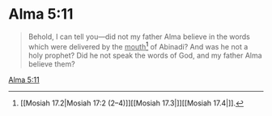 # Alma 5:11

> Behold, I can tell you—did not my father Alma believe in the words which were delivered by the <u>mouth</u>[^a] of Abinadi? And was he not a holy prophet? Did he not speak the words of God, and my father Alma believe them?

[Alma 5:11](https://www.churchofjesuschrist.org/study/scriptures/bofm/alma/5?lang=eng&id=p11#p11)


[^a]: [[Mosiah 17.2|Mosiah 17:2 (2–4)]][[Mosiah 17.3|]][[Mosiah 17.4|]].  
